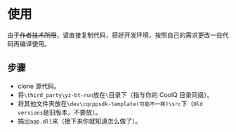 # 使用

由于~~作者技术所限~~，请直接复制代码，搭好开发环境，按照自己的需求更改一些代码再编译使用。

## 步骤

- clone 源代码。
- 将`\third_party\yz-bt-run`放在`\`目录下（指与你的 CoolQ 目录同级）。
- 将其他文件夹放在`\dev\cqcppsdk-template(可能不一样)\src`下（`Old versions`是旧版本，不要放）。
- 搞出`app.dll`来（接下来你就知道怎么做了）。